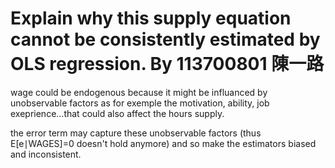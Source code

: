 

# Explain why this supply equation cannot be consistently estimated by OLS regression. By 113700801 陳一路



wage could be endogenous because it might be influanced by unobservable factors as for exemple the motivation, ability, job exeprience...that could also affect the hours supply.

the error term may capture these unobservable factors (thus E[e∣WAGES]=0 doesn't hold anymore) and so make the estimators biased and inconsistent.
